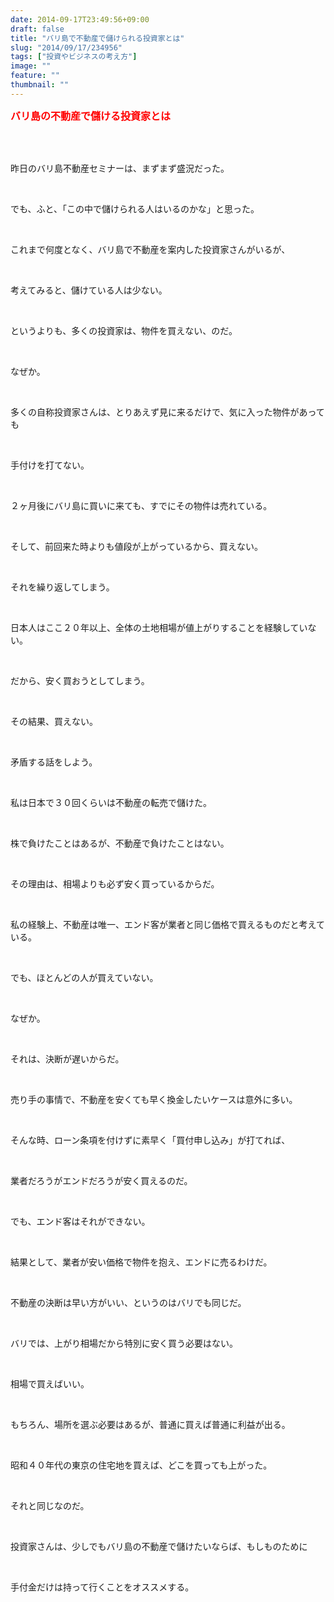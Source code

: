```yaml
---
date: 2014-09-17T23:49:56+09:00
draft: false
title: "バリ島で不動産で儲けられる投資家とは"
slug: "2014/09/17/234956"
tags: ["投資やビジネスの考え方"]
image: ""
feature: ""
thumbnail: ""
---
```

<p><font color="#ff0000" size="3"><strong>バリ島の不動産で儲ける投資家とは</strong></font></p><br/><br/><p>昨日のバリ島不動産セミナーは、まずまず盛況だった。</p><br/><p>でも、ふと、「この中で儲けられる人はいるのかな」と思った。</p><br/><p>これまで何度となく、バリ島で不動産を案内した投資家さんがいるが、</p><br/><p>考えてみると、儲けている人は少ない。</p><br/><p>というよりも、多くの投資家は、物件を買えない、のだ。</p><br/><p>なぜか。</p><br/><p>多くの自称投資家さんは、とりあえず見に来るだけで、気に入った物件があっても</p><br/><p>手付けを打てない。</p><br/><p>２ヶ月後にバリ島に買いに来ても、すでにその物件は売れている。</p><br/><p>そして、前回来た時よりも値段が上がっているから、買えない。</p><br/><p>それを繰り返してしまう。</p><br/><p>日本人はここ２０年以上、全体の土地相場が値上がりすることを経験していない。</p><br/><p>だから、安く買おうとしてしまう。</p><br/><p>その結果、買えない。</p><br/><p>矛盾する話をしよう。</p><br/><p>私は日本で３０回くらいは不動産の転売で儲けた。</p><br/><p>株で負けたことはあるが、不動産で負けたことはない。</p><br/><p>その理由は、相場よりも必ず安く買っているからだ。</p><br/><p>私の経験上、不動産は唯一、エンド客が業者と同じ価格で買えるものだと考えている。</p><br/><p>でも、ほとんどの人が買えていない。</p><br/><p>なぜか。</p><br/><p>それは、決断が遅いからだ。</p><br/><p>売り手の事情で、不動産を安くても早く換金したいケースは意外に多い。</p><br/><p>そんな時、ローン条項を付けずに素早く「買付申し込み」が打てれば、</p><br/><p>業者だろうがエンドだろうが安く買えるのだ。</p><br/><p>でも、エンド客はそれができない。</p><br/><p>結果として、業者が安い価格で物件を抱え、エンドに売るわけだ。</p><br/><p>不動産の決断は早い方がいい、というのはバリでも同じだ。</p><br/><p>バリでは、上がり相場だから特別に安く買う必要はない。</p><br/><p>相場で買えばいい。</p><br/><p>もちろん、場所を選ぶ必要はあるが、普通に買えば普通に利益が出る。</p><br/><p>昭和４０年代の東京の住宅地を買えば、どこを買っても上がった。</p><br/><p>それと同じなのだ。</p><br/><p>投資家さんは、少しでもバリ島の不動産で儲けたいならば、もしものために</p><br/><p>手付金だけは持って行くことをオススメする。</p><br/><br/><br/><br/><br/><br/><br/><br/><br/><br/><br/><br/><br/><br/><br/><br/>

